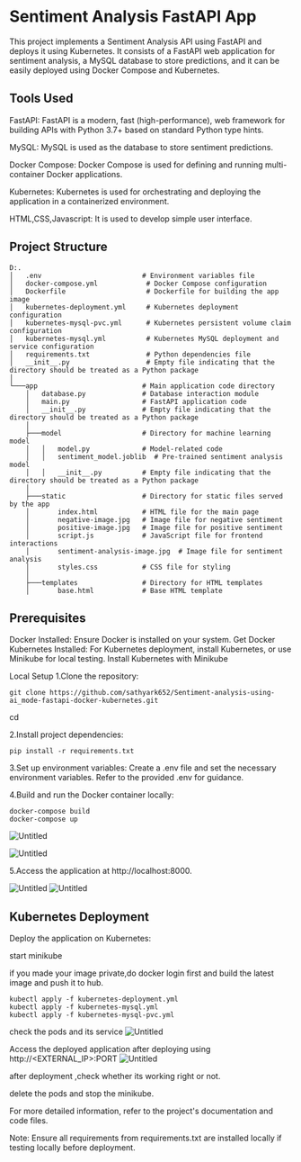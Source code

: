 # Sentiment Analysis FastAPI App
This project implements a Sentiment Analysis API using FastAPI and deploys it using Kubernetes. It consists of a FastAPI web application for sentiment analysis, a MySQL database to store predictions, and it can be easily deployed using Docker Compose and Kubernetes.

## Tools Used
FastAPI: FastAPI is a modern, fast (high-performance), web framework for building APIs with Python 3.7+ based on standard Python type hints.

MySQL: MySQL is used as the database to store sentiment predictions.

Docker Compose: Docker Compose is used for defining and running multi-container Docker applications.

Kubernetes: Kubernetes is used for orchestrating and deploying the application in a containerized environment.

HTML,CSS,Javascript: It is used to develop simple user interface.

## Project Structure
```
D:.
│   .env                         # Environment variables file
│   docker-compose.yml            # Docker Compose configuration
│   Dockerfile                    # Dockerfile for building the app image
│   kubernetes-deployment.yml     # Kubernetes deployment configuration
│   kubernetes-mysql-pvc.yml      # Kubernetes persistent volume claim configuration
│   kubernetes-mysql.yml          # Kubernetes MySQL deployment and service configuration
│   requirements.txt              # Python dependencies file
│   __init__.py                   # Empty file indicating that the directory should be treated as a Python package
│
└───app                          # Main application code directory
    │   database.py              # Database interaction module
    │   main.py                  # FastAPI application code
    │   __init__.py              # Empty file indicating that the directory should be treated as a Python package
    │
    ├───model                    # Directory for machine learning model
    │   │   model.py             # Model-related code
    │   │   sentiment_model.joblib  # Pre-trained sentiment analysis model
    │   │   __init__.py          # Empty file indicating that the directory should be treated as a Python package
    │
    ├───static                   # Directory for static files served by the app
    │       index.html           # HTML file for the main page
    │       negative-image.jpg   # Image file for negative sentiment
    │       positive-image.jpg   # Image file for positive sentiment
    │       script.js            # JavaScript file for frontend interactions
    │       sentiment-analysis-image.jpg  # Image file for sentiment analysis
    │       styles.css           # CSS file for styling
    │
    ├───templates                # Directory for HTML templates
    │       base.html            # Base HTML template
```
## Prerequisites
Docker Installed: Ensure Docker is installed on your system. Get Docker
Kubernetes Installed: For Kubernetes deployment, install Kubernetes, or use Minikube for local testing. Install Kubernetes with Minikube

Local Setup
1.Clone the repository:
```
git clone https://github.com/sathyark652/Sentiment-analysis-using-ai_mode-fastapi-docker-kubernetes.git
```
cd <project-directory>

2.Install project dependencies:
```
pip install -r requirements.txt
```
3.Set up environment variables:
Create a .env file and set the necessary environment variables. Refer to the provided .env for guidance.

4.Build and run the Docker container locally:

```
docker-compose build
docker-compose up
```
![Untitled](https://prod-files-secure.s3.us-west-2.amazonaws.com/e5ce1603-e7d2-4918-a5e4-3cf06fc57018/1de54c13-4f1f-40a3-9aeb-be6dd6b59c54/Untitled.png)

![Untitled](https://prod-files-secure.s3.us-west-2.amazonaws.com/e5ce1603-e7d2-4918-a5e4-3cf06fc57018/1de54c13-4f1f-40a3-9aeb-be6dd6b59c54/Untitled.png)

5.Access the application at http://localhost:8000.

![Untitled](https://prod-files-secure.s3.us-west-2.amazonaws.com/e5ce1603-e7d2-4918-a5e4-3cf06fc57018/576f4d18-d196-4772-bd9f-4ffa6878d944/Untitled.png)
![Untitled](https://prod-files-secure.s3.us-west-2.amazonaws.com/e5ce1603-e7d2-4918-a5e4-3cf06fc57018/6d07d08b-6a58-49c4-9bd0-476659d1450d/Untitled.png)

## Kubernetes Deployment
Deploy the application on Kubernetes:

start minikube 

if you made your image private,do docker login first and build the latest image and push it to hub.
```
kubectl apply -f kubernetes-deployment.yml
kubectl apply -f kubernetes-mysql.yml
kubectl apply -f kubernetes-mysql-pvc.yml
```
check the pods and its service 
![Untitled](https://prod-files-secure.s3.us-west-2.amazonaws.com/e5ce1603-e7d2-4918-a5e4-3cf06fc57018/32c1d5fa-2e67-445d-bc27-eaeb7f4a80f9/Untitled.png)


Access the deployed application after deploying using http://<EXTERNAL_IP>:PORT
![Untitled](https://prod-files-secure.s3.us-west-2.amazonaws.com/e5ce1603-e7d2-4918-a5e4-3cf06fc57018/1a35ce14-5319-4870-abab-b57188fe796e/Untitled.png)

after deployment ,check whether its working right or not.

delete the pods and  stop the minikube.

For more detailed information, refer to the project's documentation and code files.

Note: Ensure all requirements from requirements.txt are installed locally if testing locally before deployment.


